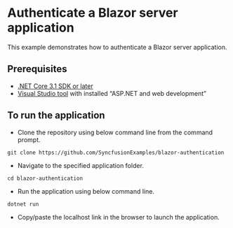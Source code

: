 # Authenticate a Blazor server application

This example demonstrates how to authenticate a Blazor server application.

## Prerequisites

- [.NET Core 3.1 SDK or later](https://dotnet.microsoft.com/download/dotnet-core)
- [Visual Studio tool](https://visualstudio.microsoft.com/vs/) with installed “ASP.NET and web development”

## To run the application

* Clone the repository using below command line from the command prompt.

```
git clone https://github.com/SyncfusionExamples/blazor-authentication
```

* Navigate to the specified application folder.

```
cd blazor-authentication
```

* Run the application using below command line.

```
dotnet run
```

* Copy/paste the localhost link in the browser to launch the application.
